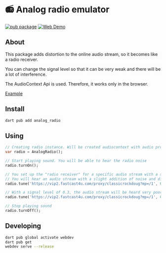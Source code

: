 # :radio: Analog radio emulator

[![pub package](https://img.shields.io/pub/v/analog_radio.svg)](https://pub.dev/packages/analog_radio)
[![Web Demo](https://img.shields.io/badge/Radio-Demo-FFB300.svg)](https://analog-radio-example.web.app/)

## About

This package adds distortion to the online audio stream, so it becomes like a radio receiver.

You can change the signal level so that it can be very weak and there will be a lot of interference.

The AudioContext Api is used. Therefore, it works only in the browser.

[Example](https://analog-radio-example.web.app/)

## Install

```sh
dart pub add analog_radio
```

## Using

```dart
// Creating radio instance. Will be created audiocontext with audio processing.
var radio = AnalogRadio();

// Start playing sound. You will be able to hear the radio noise
radio.turnOn();

// You set up the "radio receiver" for a specific audio stream with a signal level of 0.9.
// You will hear an audio stream with a slight addition of noise and distortion.
radio.tune('https://vip2.fastcast4u.com/proxy/classicrockdoug?mp=/1', 0.9);

// With a signal level of 0.3, the audio stream will be heard very poorly with a high level of interference
radio.tune('https://vip2.fastcast4u.com/proxy/classicrockdoug?mp=/1', 0.3);

// Stop playing sound
radio.turnOff();
```

## Developing

```sh
dart pub global activate webdev
dart pub get
webdev serve --release
```
